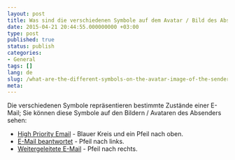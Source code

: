 ```yaml
---
layout: post
title: Was sind die verschiedenen Symbole auf dem Avatar / Bild des Absenders?
date: 2015-04-21 20:44:55.000000000 +03:00
type: post
published: true
status: publish
categories:
- General
tags: []
lang: de
slug: /what-are-the-different-symbols-on-the-avatar-image-of-the-sender/
meta:
---
```


Die verschiedenen Symbole repräsentieren bestimmte Zustände einer E-Mail; Sie können diese Symbole auf den Bildern / Avataren des Absenders sehen:

* [High Priority Email](/send-email-with-high-priority/) - Blauer Kreis und ein Pfeil nach oben.
* [E-Mail beantwortet](/how-can-i-differentiate-a-forwarded-from-a-replied-email/) - Pfeil nach links.
* [Weitergeleitete E-Mail](/how-can-i-differentiate-a-forwarded-from-a-replied-email/) - Pfeil nach rechts.
